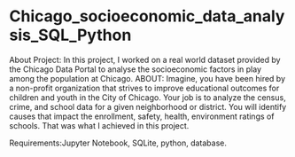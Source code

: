 # Chicago_socioeconomic_data_analysis_SQL_Python
About Project:
In this project, I worked on a real world dataset provided by the Chicago Data Portal to analyse the socioeconomic factors in play among the population at Chicago.
ABOUT: 
Imagine, you have been hired by a non-profit organization that strives to improve educational outcomes for children and youth in the City of Chicago. Your job is to analyze the census, crime, and school data for a given neighborhood or district. You will identify causes that impact the enrollment, safety, health, environment ratings of schools. That was what I achieved in this project.

Requirements:Jupyter Notebook, SQLite, python, database.
